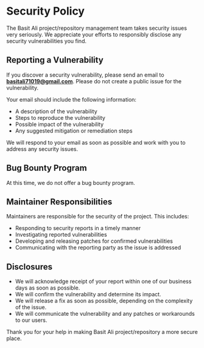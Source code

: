 # Security Policy

The Basit Ali project/repository management team takes security issues very seriously. We appreciate your efforts to responsibly disclose any security vulnerabilities you find.

## Reporting a Vulnerability

If you discover a security vulnerability, please send an email to **basitali71019@gmail.com**. Please do not create a public issue for the vulnerability.

Your email should include the following information:

- A description of the vulnerability
- Steps to reproduce the vulnerability
- Possible impact of the vulnerability
- Any suggested mitigation or remediation steps

We will respond to your email as soon as possible and work with you to address any security issues.

## Bug Bounty Program

At this time, we do not offer a bug bounty program.

## Maintainer Responsibilities

Maintainers are responsible for the security of the project. This includes:

- Responding to security reports in a timely manner
- Investigating reported vulnerabilities
- Developing and releasing patches for confirmed vulnerabilities
- Communicating with the reporting party as the issue is addressed

## Disclosures

- We will acknowledge receipt of your report within one of our business days as soon as possible.
- We will confirm the vulnerability and determine its impact.
- We will release a fix as soon as possible, depending on the complexity of the issue.
- We will communicate the vulnerability and any patches or workarounds to our users.

Thank you for your help in making Basit Ali project/repository a more secure place.
